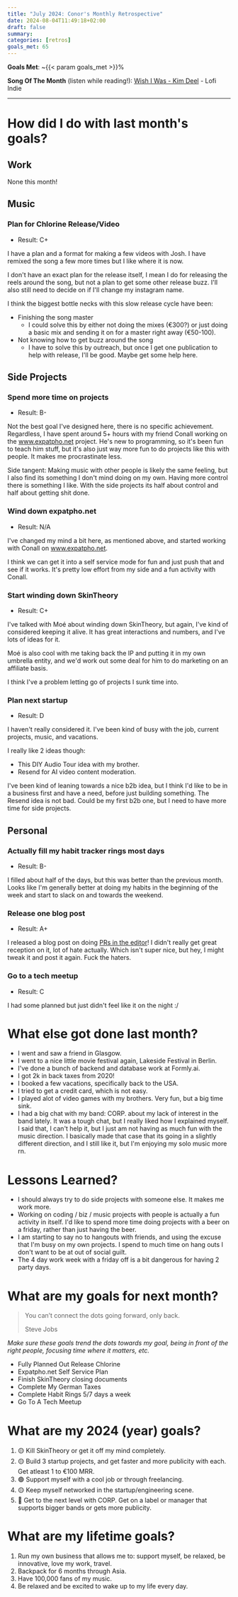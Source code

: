 ```yaml
---
title: "July 2024: Conor's Monthly Retrospective"
date: 2024-08-04T11:49:18+02:00
draft: false
summary: 
categories: [retros]
goals_met: 65
---
```


**Goals Met**: ~{{< param goals_met >}}%

**Song Of The Month** (listen while reading!): [Wish I Was - Kim Deel](https://open.spotify.com/track/46wtbqcPC4C3WrWGas15ry?si=f5706d7dea4e4c1d) - Lofi Indie

---

# How did I do with last month's goals?

## Work
None this month!
## Music
### Plan for Chlorine Release/Video
- Result: C+

I have a plan and a format for making a few videos with Josh. I have remixed the song a few more times but I like where it is now.

I don't have an exact plan for the release itself, I mean I do for releasing the reels around the song, but not a plan to get some other release buzz. I'll also still need to decide on if I'll change my instagram name.

I think the biggest bottle necks with this slow release cycle have been:
- Finishing the song master
  - I could solve this by either not doing the mixes (€300?) or just doing a basic mix and sending it on for a master right away (€50-100).
- Not knowing how to get buzz around the song
  - I have to solve this by outreach, but once I get one publication to help with release, I'll be good. Maybe get some help here.
## Side Projects
### Spend more time on projects
- Result: B-

Not the best goal I've designed here, there is no specific achievement. Regardless, I have spent around 5+ hours with my friend Conall working on the www.expatpho.net project. He's new to programming, so it's been fun to teach him stuff, but it's also just way more fun to do projects like this with people. It makes me procrastinate less.

Side tangent: Making music with other people is likely the same feeling, but I also find its something I don't mind doing on my own. Having more control there is something I like. With the side projects its half about control and half about getting shit done.

### Wind down expatpho.net
- Result: N/A

I've changed my mind a bit here, as mentioned above, and started working with Conall on www.expatpho.net.

I think we can get it into a self service mode for fun and just push that and see if it works. It's pretty low effort from my side and a fun activity with Conall.

### Start winding down SkinTheory
- Result: C+

I've talked with Moé about winding down SkinTheory, but again, I've kind of considered keeping it alive. It has great interactions and numbers, and I've lots of ideas for it.

Moé is also cool with me taking back the IP and putting it in my own umbrella entity, and we'd work out some deal for him to do marketing on an affiliate basis.

I think I've a problem letting go of projects I sunk time into.

### Plan next startup
- Result: D

I haven't really considered it. I've been kind of busy with the job, current projects, music, and vacations.

I really like 2 ideas though:
- This DIY Audio Tour idea with my brother.
- Resend for AI video content moderation.

I've been kind of leaning towards a nice b2b idea, but I think I'd like to be in a business first and have a need, before just building something. The Resend idea is not bad. Could be my first b2b one, but I need to have more time for side projects.
## Personal
### Actually fill my habit tracker rings most days
- Result: B-

I filled about half of the days, but this was better than the previous month. Looks like I'm generally better at doing my habits in the beginning of the week and start to slack on and towards the weekend.

### Release one blog post
- Result: A+

I released a blog post on doing [PRs in the editor](posts/faster-prs/)! I didn't really get great reception on it, lot of hate actually. Which isn't super nice, but hey, I might tweak it and post it again. Fuck the haters.

### Go to a tech meetup
- Result: C

I had some planned but just didn't feel like it on the night :/

# What else got done last month?
- I went and saw a friend in Glasgow.
- I went to a nice little movie festival again, Lakeside Festival in Berlin.
- I've done a bunch of backend and database work at Formly.ai.
- I got 2k in back taxes from 2020!
- I booked a few vacations, specifically back to the USA.
- I tried to get a credit card, which is not easy.
- I played alot of video games with my brothers. Very fun, but a big time sink.
- I had a big chat with my band: CORP. about my lack of interest in the band lately. It was a tough chat, but I really liked how I explained myself. I said that, I can't help it, but I just am not having as much fun with the music direction. I basically made that case that its going in a slightly different direction, and I still like it, but I'm enjoying my solo music more rn.

# Lessons Learned?
- I should always try to do side projects with someone else. It makes me work more.
- Working on coding / biz / music projects with people is actually a fun activity in itself. I'd like to spend more time doing projects with a beer on a friday, rather than just having the beer.
- I am starting to say no to hangouts with friends, and using the excuse that I'm busy on my own projects. I spend to much time on hang outs I don't want to be at out of social guilt.
- The 4 day work week with a friday off is a bit dangerous for having 2 party days.

# What are my goals for next month?

> You can’t connect the dots going forward, only back.
> 
>Steve Jobs

*Make sure these goals trend the dots towards my goal, being in front of the right people, focusing time where it matters, etc.*

- Fully Planned Out Release Chlorine
- Expatpho.net Self Service Plan
- Finish SkinTheory closing documents
- Complete My German Taxes
- Complete Habit Rings 5/7 days a week
- Go To A Tech Meetup

# What are my 2024 (year) goals?

1. 🟡 Kill SkinTheory or get it off my mind completely.
2. 🟡 Build 3 startup projects, and get faster and more publicity with each. Get atleast 1 to €100 MRR.
3. 🟢 Support myself with a cool job or through freelancing.
4. 🟡 Keep myself networked in the startup/engineering scene.
5. 🔴 Get to the next level with CORP. Get on a label or manager that supports bigger bands or gets more publicity.

# What are my lifetime goals?

1. Run my own business that allows me to: support myself, be relaxed, be innovative, love my work, travel.
2. Backpack for 6 months through Asia.
3. Have 100,000 fans of my music.
4. Be relaxed and be excited to wake up to my life every day.